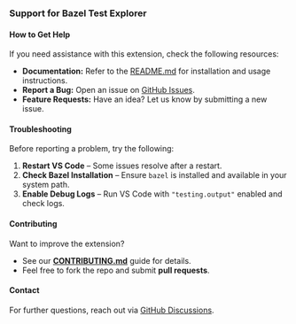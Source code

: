 

### **Support for Bazel Test Explorer**
 
#### **How to Get Help**
If you need assistance with this extension, check the following resources:
- **Documentation:** Refer to the [README.md](./README.md) for installation and usage instructions.
- **Report a Bug:** Open an issue on [GitHub Issues](https://github.com/tragisch/Bazel-TestExplorer/issues).
- **Feature Requests:** Have an idea? Let us know by submitting a new issue.
 
#### **Troubleshooting**
Before reporting a problem, try the following:
1. **Restart VS Code** – Some issues resolve after a restart.
2. **Check Bazel Installation** – Ensure `bazel` is installed and available in your system path.
3. **Enable Debug Logs** – Run VS Code with `"testing.output"` enabled and check logs.
 
#### **Contributing**
Want to improve the extension?  
- See our **[CONTRIBUTING.md](./CONTRIBUTING.md)** guide for details.
- Feel free to fork the repo and submit **pull requests**.
 
#### **Contact**
For further questions, reach out via [GitHub Discussions](https://github.com/tragisch/Bazel-TestExplorer/discussions).